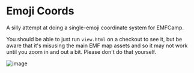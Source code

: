 # Emoji Coords

A silly attempt at doing a single-emoji coordinate system for EMFCamp.

You should be able to just run `view.html` on a checkout to see it, but
be aware that it's misusing the main EMF map assets and so it may not work
until you zoom in and out a bit. Please don't do that yourself.

![image](https://github.com/andrewgodwin/emoji-coords/assets/36182/63670ac8-c454-494f-bd58-15ebb301f49c)
